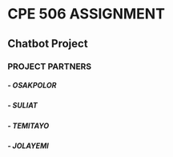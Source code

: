 # CPE 506 ASSIGNMENT
## Chatbot Project


### PROJECT PARTNERS
##### - OSAKPOLOR
##### - SULIAT
##### - TEMITAYO
##### - JOLAYEMI
